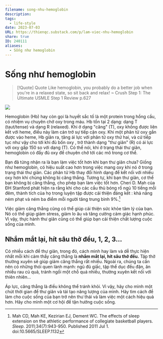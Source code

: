 ```yaml
---
filename: song-nhu-hemoglobin
description: 
tags:
  - life-style
date: 2023-07-03
URL: https://thienqc.substack.com/p/lam-viec-nhu-hemoglobin
share: true
ID: 240111
aliases:
  - Sống như hemoglobin
---
```


# Sống như hemoglobin

> [!Quote] Quote
> Like hemoglobin, you probably do a better job when you're in a relaxed state, so sit back and relax!
> ~ Crush Step 1: The Ultimate USMLE Step 1 Review p.627

![](https://d1j63owfs0b5j3.cloudfront.net/term/images/690-1528727027183.png)

Hemoglobin (Hb) hay còn gọi là huyết sắc tố là một protein trong hồng cầu, có nhiệm vụ chuyên chở oxy trong máu. Hb tồn tại 2 dạng: dạng T (taut/tense) và dạng R (relaxed). Khi ở dạng "căng" (T), oxy không được liên kết với heme, điều này làm cản trở sự tiếp cận oxy. Khi một phân tử oxy gắn được vào heme, Hb giãn ra, tăng ái lực với phân tử oxy thứ hai, và cứ tiếp tục như vậy cho tới khi đủ bốn oxy , trở thành dạng "thư giãn" (R) có ái lực với oxy gấp 150 so với dạng (T). Có thể nói, khi ở trạng thái thư giãn, hemoglobin có đầy đủ oxy để chuyên chở tới các mô trong cơ thể.

Bạn đã từng nhận ra là bạn làm việc tốt hơn khi bạn thư giãn chưa? Giống như hemoglobin, có hiệu suất cao hơn trong việc mang oxy khi nó ở trong trạng thái thư giãn. Các phân tử Hb thay đổi hình dạng để kết nối với nhiều oxy hơn khi chúng không bị căng thẳng. Tương tự, khi bạn thư giãn, cơ thể bạn không bị căng thẳng, cho phép bạn làm việc tốt hơn. Cheri D. Mah của ĐH Stanford phát hiện ra rằng khi cho các cầu thủ bóng rổ ngủ 10 tiếng mỗi đêm, thành tích của họ trong luyện tập được cải thiện đáng kết : khả năng ném phạt và ném ba điểm mỗi người tăng trung bình 9%.[^1]

Việc giảm căng thẳng cũng có thể giúp cải thiện sức khỏe tâm lý của bạn. Nó có thể giúp giảm stress, giảm lo âu và tăng cường cảm giác hạnh phúc. Vì vậy, thực hành thư giãn cũng có thể giúp bạn cải thiện chất lượng cuộc sống của mình.

## Nhắm mắt lại, hít sâu thở đều, 1, 2, 3...

Có nhiều cách để thư giãn, trong đó, cách mình hay làm và dễ thực hiện nhất mỗi khi cảm thấy căng thẳng là **nhắm mắt lại, hít sâu thở đều.** Tập thở thường xuyên sẽ giúp giảm căng thẳng rất nhiều. Ngoài ra, chúng ta cần nên có những thói quen lành mạnh: ngủ đủ giấc, tập thể dục đều đặn, ăn nhiều rau củ quả, tránh ngồi một chỗ quá nhiều, thường xuyên kết nối với thiên nhiên…

Áp lực, căng thẳng là điều không thể tránh khỏi. Vì vậy, hãy cho mình một chút thời gian để thư giãn và tái tạo năng lượng của mình. Hãy tìm cách để làm cho cuộc sống của bạn trở nên thư thái và làm việc một cách hiệu quả hơn. Hãy cho mình một cơ hội để tận hưởng cuộc sống.


[^1]: Mah CD, Mah KE, Kezirian EJ, Dement WC. The effects of sleep extension on the athletic performance of collegiate basketball players. _Sleep_. 2011;34(7):943-950. Published 2011 Jul 1. doi:10.5665/SLEEP.1132